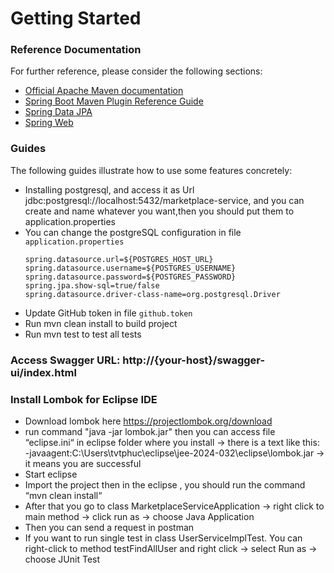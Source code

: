 # Getting Started

### Reference Documentation

For further reference, please consider the following sections:

* [Official Apache Maven documentation](https://maven.apache.org/guides/index.html)
* [Spring Boot Maven Plugin Reference Guide](https://docs.spring.io/spring-boot/docs/3.2.5/maven-plugin/reference/html/)
* [Spring Data JPA](https://spring.io/projects/spring-data-jpa)
* [Spring Web](https://docs.spring.io/spring-boot/docs/3.2.5/reference/htmlsingle/index.html#web)

### Guides

The following guides illustrate how to use some features concretely:

* Installing postgresql, and access it as Url jdbc:postgresql://localhost:5432/marketplace-service, and you can create
  and name whatever you want,then you should put them to application.properties
* You can change the postgreSQL configuration in file `application.properties`
    ```
    spring.datasource.url=${POSTGRES_HOST_URL}
    spring.datasource.username=${POSTGRES_USERNAME}
    spring.datasource.password=${POSTGRES_PASSWORD}
    spring.jpa.show-sql=true/false
    spring.datasource.driver-class-name=org.postgresql.Driver
    ```
* Update GitHub token in file `github.token`
* Run mvn clean install to build project
* Run mvn test to test all tests

### Access Swagger URL: http://{your-host}/swagger-ui/index.html

### Install Lombok for Eclipse IDE

* Download lombok here https://projectlombok.org/download
* run command "java -jar lombok.jar" then you can access file “eclipse.ini“ in eclipse folder where you install → there
  is a text like this:  -javaagent:C:\Users\tvtphuc\eclipse\jee-2024-032\eclipse\lombok.jar → it means you are
  successful
* Start eclipse
* Import the project then in the eclipse , you should run the command “mvn clean install“
* After that you go to class MarketplaceServiceApplication → right click to main method → click run as → choose Java
  Application
* Then you can send a request in postman
* If you want to run single test in class UserServiceImplTest. You can right-click to method testFindAllUser and right
  click → select Run as → choose JUnit Test